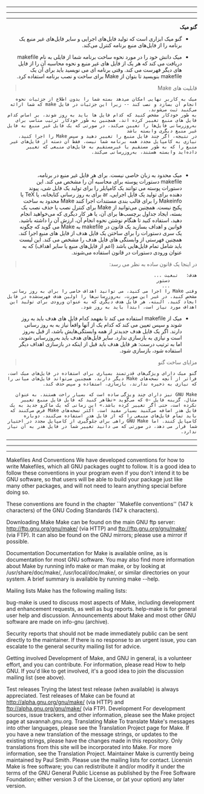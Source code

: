 * * *
* * *
* * *

<div dir="rtl">

**گنو میک**

* گنو میک ابزاری است که تولید فایل‌های اجرایی و سایر فایل‌های غیر منبع یک برنامه را از فایل‌های منبع برنامه کنترل می‌کند.

* میک دانش خود را در مورد نحوه ساخت برنامه شما از فایلی به نام makefile دریافت می کند که هر یک از فایل های غیر منبع و نحوه محاسبه آن را از فایل های دیگر فهرست می کند. وقتی برنامه ای می نویسید باید برای آن یک makefile بنویسید تا بتوان از Make برای ساخت و نصب برنامه استفاده کرد.

 > قابلیت های Make‍‍‍‍‍‍‍‍
 ```
میک به کاربر نهایی امکان می‌دهد بسته شما را بدون اطلاع از جزئیات نحوه انجام آن بسازد و نصب کند -- زیرا این جزئیات در فایل make که شما ارائه می‌کنید ثبت می‌شوند.
به طور خودکار مشخص کنید که کدام فایل ها باید به روز شوند، بر اساس کدام فایل های منبع تغییر کرده اند. همچنین به طور خودکار ترتیب مناسب برای به‌روزرسانی فایل‌ها را تعیین می‌کند، در صورتی که یک فایل غیر منبع به فایل غیر منبع دیگری وابسته باشد
در نتیجه، اگر چند فایل منبع را تغییر دهید و سپس Make را اجرا کنید، نیازی به کامپایل مجدد همه برنامه شما نیست. فقط آن دسته از فایل‌های غیر منبع را که به طور مستقیم یا غیرمستقیم به فایل‌های منبعی که تغییر داده‌اید وابسته هستند، به‌روزرسانی می‌کند.

```
‍‍
* میک محدود به زبان خاصی نیست. برای هر فایل غیر منبع در برنامه، makefile دستورات پوسته برای محاسبه آن را مشخص می کند. این دستورات پوسته می توانند یک کامپایلر را برای تولید یک فایل شی، پیوند دهنده برای تولید یک فایل اجرایی، ar برای به روز رسانی کتابخانه، یا TeX یا Makeinfo را برای قالب بندی مستندات اجرا کنند
Make محدود به ساخت پکیج نیست. همچنین می‌توانید از Make برای کنترل نصب یا حذف نصب یک بسته، ایجاد جداول برچسب‌ها برای آن، یا هر کار دیگری که می‌خواهید انجام دهید، استفاده کنید تا هنگام نوشتن نحوه انجام آن، ارزش آن را داشته باشید.
قوانین و اهداف بسازید
یک قانون در makefile به Make می گوید که چگونه یک سری دستورات را برای ساختن یک فایل هدف از فایل های منبع اجرا کند. همچنین فهرستی از وابستگی های فایل هدف را مشخص می کند. این لیست باید شامل تمام فایل‌هایی باشد (اعم از فایل‌های منبع یا سایر اهداف) که به عنوان ورودی دستورات در قانون استفاده می‌شوند.

> در اینجا یک قانون ساده به نظر می رسد:
```
هدف:   تبعیت ...
          دستور
          ...
وقتی Make را اجرا می کنید، می توانید اهداف خاصی را برای به روز رسانی مشخص کنید. در غیر این صورت، به‌روزرسانی‌ها را اولین هدف فهرست‌شده در فایل ایجاد کنید. البته، هر فایل هدف دیگری که به عنوان ورودی برای تولید این اهداف مورد نیاز است، ابتدا باید به روز شود.
```
* میک از makefile استفاده می کند تا بفهمد کدام فایل های هدف باید به روز شوند و سپس تعیین می کند که کدام یک از آنها واقعاً نیاز به به روز رسانی دارند. اگر یک فایل هدف جدیدتر از همه وابستگی‌هایش باشد، از قبل به‌روز است و نیازی به بازسازی ندارد. سایر فایل‌های هدف باید به‌روزرسانی شوند، اما به ترتیب درست: هر فایل هدف باید قبل از اینکه در بازسازی اهداف دیگر استفاده شود، بازسازی شود.

> مزایای ساخت گنو
```
گنو میک دارای ویژگی‌های قدرتمند بسیاری برای استفاده در فایل‌های میک است، فراتر از آنچه نسخه‌های Make دیگر دارند. همچنین می‌تواند فایل‌های میانی را که نیازی به ذخیره ندارند، بازسازی، استفاده و سپس حذف کند.

GNU Make نیز دارای چند ویژگی ساده است که بسیار راحت هستند. به عنوان مثال، گزینه فایل -o که می‌گوید «تظاهر کنید که فایل فایل منبع تغییر نکرده است، حتی اگر تغییر کرده باشد.» این زمانی که یک ماکرو جدید به یک فایل هدر اضافه می‌کنید بسیار مفید است. اکثر نسخه‌های Make فرض می‌کنند که باید تمام فایل‌های منبعی را که از فایل هدر استفاده می‌کنند، دوباره کامپایل کنند. اما GNU Make راهی برای جلوگیری از کامپایل مجدد در اختیار شما قرار می دهد، در صورتی که می دانید تغییر شما در فایل هدر به آن نیاز ندارد.
```
* * *
* * *
* * *
</div>

Makefiles And Conventions
We have developed conventions for how to write Makefiles, which all GNU packages ought to follow. It is a good idea to follow these conventions in your program even if you don't intend it to be GNU software, so that users will be able to build your package just like many other packages, and will not need to learn anything special before doing so.

These conventions are found in the chapter ``Makefile conventions'' (147 k characters) of the GNU Coding Standards (147 k characters).

Downloading Make
Make can be found on the main GNU ftp server: http://ftp.gnu.org/gnu/make/ (via HTTP) and ftp://ftp.gnu.org/gnu/make/ (via FTP). It can also be found on the GNU mirrors; please use a mirror if possible.

Documentation
Documentation for Make is available online, as is documentation for most GNU software. You may also find more information about Make by running info make or man make, or by looking at /usr/share/doc/make/, /usr/local/doc/make/, or similar directories on your system. A brief summary is available by running make --help.

Mailing lists
Make has the following mailing lists:

bug-make is used to discuss most aspects of Make, including development and enhancement requests, as well as bug reports.
help-make is for general user help and discussion.
Announcements about Make and most other GNU software are made on info-gnu (archive).

Security reports that should not be made immediately public can be sent directly to the maintainer. If there is no response to an urgent issue, you can escalate to the general security mailing list for advice.

Getting involved
Development of Make, and GNU in general, is a volunteer effort, and you can contribute. For information, please read How to help GNU. If you'd like to get involved, it's a good idea to join the discussion mailing list (see above).

Test releases
Trying the latest test release (when available) is always appreciated. Test releases of Make can be found at http://alpha.gnu.org/gnu/make/ (via HTTP) and ftp://alpha.gnu.org/gnu/make/ (via FTP).
Development
For development sources, issue trackers, and other information, please see the Make project page at savannah.gnu.org.
Translating Make
To translate Make's messages into other languages, please see the Translation Project page for Make. If you have a new translation of the message strings, or updates to the existing strings, please have the changes made in this repository. Only translations from this site will be incorporated into Make. For more information, see the Translation Project.
Maintainer
Make is currently being maintained by Paul Smith. Please use the mailing lists for contact.
Licensin
Make is free software; you can redistribute it and/or modify it under the terms of the GNU General Public License as published by the Free Software Foundation; either version 3 of the License, or (at your option) any later version.
